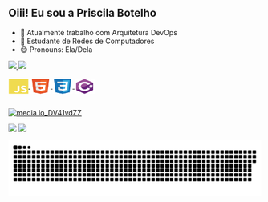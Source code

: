 ## Oiii! Eu sou a Priscila Botelho

 - 🔭 Atualmente trabalho com Arquitetura DevOps
 - 🌱 Estudante de Redes de Computadores 
 - 😄 Pronouns: Ela/Dela

 <div>
  <a href="https://github.com/priscilabotelho">
  <img height="180em" src="https://github-readme-stats.vercel.app/api?username=priscilabotelho&show_icons=true&theme=dracula&include_all_commits=true&count_private=true"/>
  <img height="180em" src="https://github-readme-stats.vercel.app/api/top-langs/?username=priscilabotelho&layout=dracula&langs_count=7&theme=tokyonight"/>
</div>

  <div style="display: inline_block"><br>
  <img align="center" alt="Pri-Js" height="30" width="40" src="https://raw.githubusercontent.com/devicons/devicon/master/icons/javascript/javascript-plain.svg">
  <img align="center" alt="Pri-HTML" height="30" width="40" src="https://raw.githubusercontent.com/devicons/devicon/master/icons/html5/html5-original.svg">
  <img align="center" alt="Pri-CSS" height="30" width="40" src="https://raw.githubusercontent.com/devicons/devicon/master/icons/css3/css3-original.svg">
  <img align="center" alt="Pri-Csharp" height="30" width="40" src="https://raw.githubusercontent.com/devicons/devicon/master/icons/csharp/csharp-original.svg">
 </div>
  
##
  
![media io_DV41vdZZ](https://user-images.githubusercontent.com/87329311/127518124-3bfb9efb-eac4-4cda-85bf-915bea993d31.gif)
          
  <div> 
  <a href="https://instagram.com/priscilafnbotelho" target="_blank"><img src="https://img.shields.io/badge/-Instagram-%23E4405F?style=for-the-badge&logo=instagram&logoColor=white" target="_blank"></a>
  <a href="https://www.linkedin.com/in/priscila-botelho-6958aa103/" target="_blank"><img src="https://img.shields.io/badge/-LinkedIn-%230077B5?style=for-the-badge&logo=linkedin&logoColor=white" target="_blank"></a>
</div>

   ![Snake animation](https://github.com/priscilabotelho/priscilabotelho/blob/output/github-contribution-grid-snake.svg)
 
